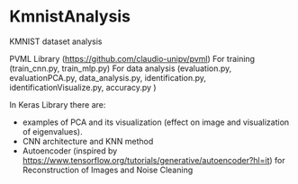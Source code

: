 # KmnistAnalysis
KMNIST dataset analysis

PVML Library (https://github.com/claudio-unipv/pvml)
For training (train_cnn.py, train_mlp.py) 
For data analysis (evaluation.py, evaluationPCA.py,  data_analysis.py, identification.py, identificationVisualize.py, accuracy.py )

In Keras Library there are: 

- examples of PCA and its visualization (effect on image and visualization of eigenvalues).
- CNN architecture and KNN method
- Autoencoder (inspired by https://www.tensorflow.org/tutorials/generative/autoencoder?hl=it) for Reconstruction of Images and Noise Cleaning
